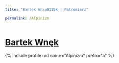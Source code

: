 ```yaml
---
title: "Bartek Wn\u0119k | Patromierz"

permalink: /Alpinizm
---
```


# [Bartek Wnęk](https://patronite.pl/Alpinizm)

{% include profile.md name="Alpinizm" prefix="a" %}
